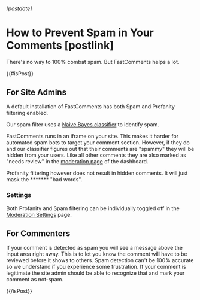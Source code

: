 ###### [postdate]
# How to Prevent Spam in Your Comments [postlink]

There's no way to 100% combat spam. But FastComments helps a lot.

{{#isPost}}

## For Site Admins

A default installation of FastComments has both Spam and Profanity filtering enabled.

Our spam filter uses a <a href="https://en.wikipedia.org/wiki/Naive_Bayes_classifier">Naive Bayes classifier</a> to identify spam.

FastComments runs in an iframe on your site. This makes it harder for automated spam bots to target your comment section. However, if they do
and our classifier figures out that their comments are "spammy" they will be hidden from your users. Like all other comments they are also marked as
"needs review" in the <a href="https://fastcomments.com/auth/my-account/moderate-comments">moderation page</a> of the dashboard.

Profanity filtering however does not result in hidden comments. It will just mask the ******* "bad words".

### Settings

Both Profanity and Spam filtering can be individually toggled off in the <a href="https://fastcomments.com/auth/my-account/moderate-comments/settings">Moderation Settings</a> page.

## For Commenters

If your comment is detected as spam you will see a message above the input area right away. This is to let you know the comment will have to be reviewed
before it shows to others. Spam detection can't be 100% accurate so we understand if you experience some frustration. If your comment is legitimate the
site admin should be able to recognize that and mark your comment as not-spam.

{{/isPost}}
